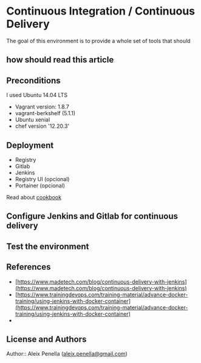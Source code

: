 # Continuous Integration / Continuous Delivery
The goal of this environment is to provide a whole set of tools that should


## how should read this article

## Preconditions
I used Ubuntu 14.04 LTS 
- Vagrant version: 1.8.7
- vagrant-berkshelf (5.1.1)
- Ubuntu xenial
- chef version '12.20.3'

## Deployment
- Registry
- Gitlab
- Jenkins
- Registry UI (opcional)
- Portainer (opcional)

Read about [cookbook](docs/cookbook.md)

## Configure Jenkins and Gitlab for continuous delivery

## Test the environment


## References
- [https://www.madetech.com/blog/continuous-delivery-with-jenkins](https://www.madetech.com/blog/continuous-delivery-with-jenkins)
- [https://www.trainingdevops.com/training-material/advance-docker-training/using-jenkins-with-docker-container](https://www.trainingdevops.com/training-material/advance-docker-training/using-jenkins-with-docker-container)
- []()

## License and Authors

Author:: Aleix Penella (aleix.penella@gmail.com)
